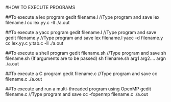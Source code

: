 
#HOW TO EXECUTE PROGRAMS

##To execute a lex program
	gedit filename.l
	//Type program and save
	lex filename.l
	cc lex.yy.c -ll
	./a.out
	
##To execute a yacc program
	gedit filename.l
	//Type program and save
	gedit filename.y
	//Type program and save
	lex filename.l
	yacc -d filename.y
	cc lex.yy.c y.tab.c -ll
	./a.out
	
##To execute a shell program
	gedit filename.sh
	//Type program and save
	sh filename.sh
	(If arguments are to be passed)
	sh filename.sh arg1 arg2.... argn
	./a.out
	
##To execute a C program
	gedit filename.c
	//Type program and save
	cc filename.c
	./a.out
	
##To execute and run a multi-threaded program using OpenMP
	gedit filename.c
	//Type program and save
	cc -fopenmp filename.c
	./a.out

